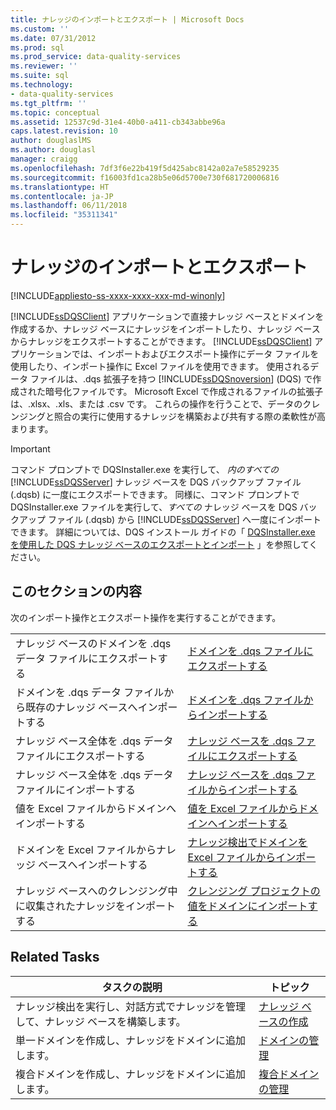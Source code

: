 ```yaml
---
title: ナレッジのインポートとエクスポート | Microsoft Docs
ms.custom: ''
ms.date: 07/31/2012
ms.prod: sql
ms.prod_service: data-quality-services
ms.reviewer: ''
ms.suite: sql
ms.technology:
- data-quality-services
ms.tgt_pltfrm: ''
ms.topic: conceptual
ms.assetid: 12537c9d-31e4-40b0-a411-cb343abbe96a
caps.latest.revision: 10
author: douglaslMS
ms.author: douglasl
manager: craigg
ms.openlocfilehash: 7df3f6e22b419f5d425abc8142a02a7e58529235
ms.sourcegitcommit: f16003fd1ca28b5e06d5700e730f681720006816
ms.translationtype: HT
ms.contentlocale: ja-JP
ms.lasthandoff: 06/11/2018
ms.locfileid: "35311341"
---
```

# <a name="importing-and-exporting-knowledge"></a>ナレッジのインポートとエクスポート

[!INCLUDE[appliesto-ss-xxxx-xxxx-xxx-md-winonly](../includes/appliesto-ss-xxxx-xxxx-xxx-md-winonly.md)]

  [!INCLUDE[ssDQSClient](../includes/ssdqsclient-md.md)] アプリケーションで直接ナレッジ ベースとドメインを作成するか、ナレッジ ベースにナレッジをインポートしたり、ナレッジ ベースからナレッジをエクスポートすることができます。 [!INCLUDE[ssDQSClient](../includes/ssdqsclient-md.md)] アプリケーションでは、インポートおよびエクスポート操作にデータ ファイルを使用したり、インポート操作に Excel ファイルを使用できます。 使用されるデータ ファイルは、.dqs 拡張子を持つ [!INCLUDE[ssDQSnoversion](../includes/ssdqsnoversion-md.md)] (DQS) で作成された暗号化ファイルです。 Microsoft Excel で作成されるファイルの拡張子は、.xlsx、.xls、または .csv です。 これらの操作を行うことで、データのクレンジングと照合の実行に使用するナレッジを構築および共有する際の柔軟性が高まります。  
  
> [!IMPORTANT]  
>  コマンド プロンプトで DQSInstaller.exe を実行して、 *内のすべての*[!INCLUDE[ssDQSServer](../includes/ssdqsserver-md.md)] ナレッジ ベースを DQS バックアップ ファイル (.dqsb) に一度にエクスポートできます。 同様に、コマンド プロンプトで DQSInstaller.exe ファイルを実行して、*すべての* ナレッジ ベースを DQS バックアップ ファイル (.dqsb) から [!INCLUDE[ssDQSServer](../includes/ssdqsserver-md.md)] へ一度にインポートできます。 詳細については、DQS インストール ガイドの「 [DQSInstaller.exe を使用した DQS ナレッジ ベースのエクスポートとインポート](../data-quality-services/install-windows/export-and-import-dqs-knowledge-bases-using-dqsinstaller-exe.md) 」を参照してください。  
  
## <a name="in-this-section"></a>このセクションの内容  
 次のインポート操作とエクスポート操作を実行することができます。  
  
|||  
|-|-|  
|ナレッジ ベースのドメインを .dqs データ ファイルにエクスポートする|[ドメインを .dqs ファイルにエクスポートする](../data-quality-services/export-a-domain-to-a-dqs-file.md)|  
|ドメインを .dqs データ ファイルから既存のナレッジ ベースへインポートする|[ドメインを .dqs ファイルからインポートする](../data-quality-services/import-a-domain-from-a-dqs-file.md)|  
|ナレッジ ベース全体を .dqs データ ファイルにエクスポートする|[ナレッジ ベースを .dqs ファイルにエクスポートする](../data-quality-services/export-a-knowledge-base-to-a-dqs-file.md)|  
|ナレッジ ベース全体を .dqs データ ファイルにインポートする|[ナレッジ ベースを .dqs ファイルからインポートする](../data-quality-services/import-a-knowledge-base-from-a-dqs-file.md)|  
|値を Excel ファイルからドメインへインポートする|[値を Excel ファイルからドメインへインポートする](../data-quality-services/import-values-from-an-excel-file-into-a-domain.md)|  
|ドメインを Excel ファイルからナレッジ ベースへインポートする|[ナレッジ検出でドメインを Excel ファイルからインポートする](../data-quality-services/import-domains-from-an-excel-file-in-knowledge-discovery.md)|  
|ナレッジ ベースへのクレンジング中に収集されたナレッジをインポートする|[クレンジング プロジェクトの値をドメインにインポートする](../data-quality-services/import-cleansing-project-values-into-a-domain.md)|  
  
## <a name="related-tasks"></a>Related Tasks  
  
|タスクの説明|トピック|  
|----------------------|-----------|  
|ナレッジ検出を実行し、対話方式でナレッジを管理して、ナレッジ ベースを構築します。|[ナレッジ ベースの作成](../data-quality-services/building-a-knowledge-base.md)|  
|単一ドメインを作成し、ナレッジをドメインに追加します。|[ドメインの管理](../data-quality-services/managing-a-domain.md)|  
|複合ドメインを作成し、ナレッジをドメインに追加します。|[複合ドメインの管理](../data-quality-services/managing-a-composite-domain.md)|  
  
  
